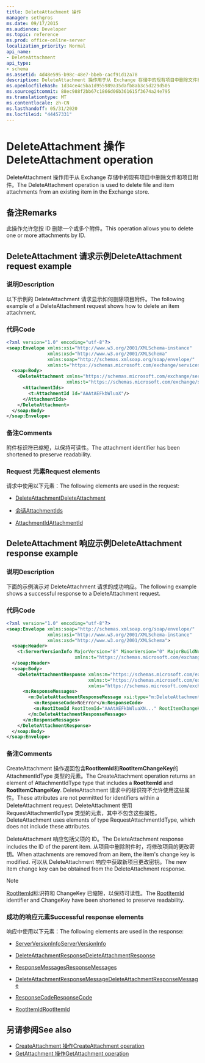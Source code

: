 ```yaml
---
title: DeleteAttachment 操作
manager: sethgros
ms.date: 09/17/2015
ms.audience: Developer
ms.topic: reference
ms.prod: office-online-server
localization_priority: Normal
api_name:
- DeleteAttachment
api_type:
- schema
ms.assetid: 4d48e595-b98c-48e7-bbeb-cacf91d12a78
description: DeleteAttachment 操作用于从 Exchange 存储中的现有项目中删除文件和项目附件。
ms.openlocfilehash: 1d34ce4c5ba1d955989a35dafb8ab3c5d229d505
ms.sourcegitcommit: 88ec988f2bb67c1866d06b361615f3674a24e795
ms.translationtype: MT
ms.contentlocale: zh-CN
ms.lasthandoff: 05/31/2020
ms.locfileid: "44457331"
---
```

# <a name="deleteattachment-operation"></a><span data-ttu-id="96e3d-103">DeleteAttachment 操作</span><span class="sxs-lookup"><span data-stu-id="96e3d-103">DeleteAttachment operation</span></span>

<span data-ttu-id="96e3d-104">DeleteAttachment 操作用于从 Exchange 存储中的现有项目中删除文件和项目附件。</span><span class="sxs-lookup"><span data-stu-id="96e3d-104">The DeleteAttachment operation is used to delete file and item attachments from an existing item in the Exchange store.</span></span>
  
## <a name="remarks"></a><span data-ttu-id="96e3d-105">备注</span><span class="sxs-lookup"><span data-stu-id="96e3d-105">Remarks</span></span>

<span data-ttu-id="96e3d-106">此操作允许您按 ID 删除一个或多个附件。</span><span class="sxs-lookup"><span data-stu-id="96e3d-106">This operation allows you to delete one or more attachments by ID.</span></span>
  
## <a name="deleteattachment-request-example"></a><span data-ttu-id="96e3d-107">DeleteAttachment 请求示例</span><span class="sxs-lookup"><span data-stu-id="96e3d-107">DeleteAttachment request example</span></span>

### <a name="description"></a><span data-ttu-id="96e3d-108">说明</span><span class="sxs-lookup"><span data-stu-id="96e3d-108">Description</span></span>

<span data-ttu-id="96e3d-109">以下示例的 DeleteAttachment 请求显示如何删除项目附件。</span><span class="sxs-lookup"><span data-stu-id="96e3d-109">The following example of a DeleteAttachment request shows how to delete an item attachment.</span></span>
  
### <a name="code"></a><span data-ttu-id="96e3d-110">代码</span><span class="sxs-lookup"><span data-stu-id="96e3d-110">Code</span></span>

```XML
<?xml version="1.0" encoding="utf-8"?>
<soap:Envelope xmlns:xsi="http://www.w3.org/2001/XMLSchema-instance"
               xmlns:xsd="http://www.w3.org/2001/XMLSchema"
               xmlns:soap="http://schemas.xmlsoap.org/soap/envelope/"
               xmlns:t="https://schemas.microsoft.com/exchange/services/2006/types">
  <soap:Body>
    <DeleteAttachment xmlns="https://schemas.microsoft.com/exchange/services/2006/messages"
                      xmlns:t="https://schemas.microsoft.com/exchange/services/2006/types">
      <AttachmentIds>
        <t:AttachmentId Id="AAAtAEFkbWluaX"/>
      </AttachmentIds>
    </DeleteAttachment>
  </soap:Body>
</soap:Envelope>
```

### <a name="comments"></a><span data-ttu-id="96e3d-111">备注</span><span class="sxs-lookup"><span data-stu-id="96e3d-111">Comments</span></span>

<span data-ttu-id="96e3d-112">附件标识符已缩短，以保持可读性。</span><span class="sxs-lookup"><span data-stu-id="96e3d-112">The attachment identifier has been shortened to preserve readability.</span></span>
  
### <a name="request-elements"></a><span data-ttu-id="96e3d-113">Request 元素</span><span class="sxs-lookup"><span data-stu-id="96e3d-113">Request elements</span></span>

<span data-ttu-id="96e3d-114">请求中使用以下元素：</span><span class="sxs-lookup"><span data-stu-id="96e3d-114">The following elements are used in the request:</span></span>
  
- [<span data-ttu-id="96e3d-115">DeleteAttachment</span><span class="sxs-lookup"><span data-stu-id="96e3d-115">DeleteAttachment</span></span>](deleteattachment.md)
    
- [<span data-ttu-id="96e3d-116">会话</span><span class="sxs-lookup"><span data-stu-id="96e3d-116">AttachmentIds</span></span>](attachmentids.md)
    
- [<span data-ttu-id="96e3d-117">AttachmentId</span><span class="sxs-lookup"><span data-stu-id="96e3d-117">AttachmentId</span></span>](attachmentid.md)
    
## <a name="deleteattachment-response-example"></a><span data-ttu-id="96e3d-118">DeleteAttachment 响应示例</span><span class="sxs-lookup"><span data-stu-id="96e3d-118">DeleteAttachment response example</span></span>

### <a name="description"></a><span data-ttu-id="96e3d-119">说明</span><span class="sxs-lookup"><span data-stu-id="96e3d-119">Description</span></span>

<span data-ttu-id="96e3d-120">下面的示例演示对 DeleteAttachment 请求的成功响应。</span><span class="sxs-lookup"><span data-stu-id="96e3d-120">The following example shows a successful response to a DeleteAttachment request.</span></span>
  
### <a name="code"></a><span data-ttu-id="96e3d-121">代码</span><span class="sxs-lookup"><span data-stu-id="96e3d-121">Code</span></span>

```XML
<?xml version="1.0" encoding="utf-8"?>
<soap:Envelope xmlns:soap="http://schemas.xmlsoap.org/soap/envelope/" 
               xmlns:xsi="http://www.w3.org/2001/XMLSchema-instance" 
               xmlns:xsd="http://www.w3.org/2001/XMLSchema">
  <soap:Header>
    <t:ServerVersionInfo MajorVersion="8" MinorVersion="0" MajorBuildNumber="662" MinorBuildNumber="0" 
                         xmlns:t="https://schemas.microsoft.com/exchange/services/2006/types"/>
  </soap:Header>
  <soap:Body>
    <DeleteAttachmentResponse xmlns:m="https://schemas.microsoft.com/exchange/services/2006/messages" 
                              xmlns:t="https://schemas.microsoft.com/exchange/services/2006/types" 
                              xmlns="https://schemas.microsoft.com/exchange/services/2006/messages">
      <m:ResponseMessages>
        <m:DeleteAttachmentResponseMessage xsi:type="m:DeleteAttachmentResponseMessageType" ResponseClass="Success">
          <m:ResponseCode>NoError</m:ResponseCode>
          <m:RootItemId RootItemId="AAAtAEFkbWluaXN..." RootItemChangeKey="CQAAABYAA..."/>
        </m:DeleteAttachmentResponseMessage>
      </m:ResponseMessages>
    </DeleteAttachmentResponse>
  </soap:Body>
</soap:Envelope>
```

### <a name="comments"></a><span data-ttu-id="96e3d-122">备注</span><span class="sxs-lookup"><span data-stu-id="96e3d-122">Comments</span></span>

<span data-ttu-id="96e3d-123">CreateAttachment 操作返回包含**RootItemId**和**RootItemChangeKey**的 AttachmentIdType 类型的元素。</span><span class="sxs-lookup"><span data-stu-id="96e3d-123">The CreateAttachment operation returns an element of AttachmentIdType type that includes a **RootItemId** and **RootItemChangeKey**.</span></span> <span data-ttu-id="96e3d-124">DeleteAttachment 请求中的标识符不允许使用这些属性。</span><span class="sxs-lookup"><span data-stu-id="96e3d-124">These attributes are not permitted for identifiers within a DeleteAttachment request.</span></span> <span data-ttu-id="96e3d-125">DeleteAttachment 使用 RequestAttachmentIdType 类型的元素，其中不包含这些属性。</span><span class="sxs-lookup"><span data-stu-id="96e3d-125">DeleteAttachment uses elements of type RequestAttachmentIdType, which does not include these attributes.</span></span>
  
<span data-ttu-id="96e3d-126">DeleteAttachment 响应包括父项的 ID。</span><span class="sxs-lookup"><span data-stu-id="96e3d-126">The DeleteAttachment response includes the ID of the parent item.</span></span> <span data-ttu-id="96e3d-127">从项目中删除附件时，将修改项目的更改密钥。</span><span class="sxs-lookup"><span data-stu-id="96e3d-127">When attachments are removed from an item, the item's change key is modified.</span></span> <span data-ttu-id="96e3d-128">可以从 DeleteAttachment 响应中获取新项目更改密钥。</span><span class="sxs-lookup"><span data-stu-id="96e3d-128">The new item change key can be obtained from the DeleteAttachment response.</span></span>
  
> [!NOTE]
> <span data-ttu-id="96e3d-129">[RootItemId](rootitemid.md)标识符和 ChangeKey 已缩短，以保持可读性。</span><span class="sxs-lookup"><span data-stu-id="96e3d-129">The [RootItemId](rootitemid.md) identifier and ChangeKey have been shortened to preserve readability.</span></span> 
  
### <a name="successful-response-elements"></a><span data-ttu-id="96e3d-130">成功的响应元素</span><span class="sxs-lookup"><span data-stu-id="96e3d-130">Successful response elements</span></span>

<span data-ttu-id="96e3d-131">响应中使用以下元素：</span><span class="sxs-lookup"><span data-stu-id="96e3d-131">The following elements are used in the response:</span></span>
  
- [<span data-ttu-id="96e3d-132">ServerVersionInfo</span><span class="sxs-lookup"><span data-stu-id="96e3d-132">ServerVersionInfo</span></span>](serverversioninfo.md)
    
- [<span data-ttu-id="96e3d-133">DeleteAttachmentResponse</span><span class="sxs-lookup"><span data-stu-id="96e3d-133">DeleteAttachmentResponse</span></span>](deleteattachmentresponse.md)
    
- [<span data-ttu-id="96e3d-134">ResponseMessages</span><span class="sxs-lookup"><span data-stu-id="96e3d-134">ResponseMessages</span></span>](responsemessages.md)
    
- [<span data-ttu-id="96e3d-135">DeleteAttachmentResponseMessage</span><span class="sxs-lookup"><span data-stu-id="96e3d-135">DeleteAttachmentResponseMessage</span></span>](deleteattachmentresponsemessage.md)
    
- [<span data-ttu-id="96e3d-136">ResponseCode</span><span class="sxs-lookup"><span data-stu-id="96e3d-136">ResponseCode</span></span>](responsecode.md)
    
- [<span data-ttu-id="96e3d-137">RootItemId</span><span class="sxs-lookup"><span data-stu-id="96e3d-137">RootItemId</span></span>](rootitemid.md)
    
## <a name="see-also"></a><span data-ttu-id="96e3d-138">另请参阅</span><span class="sxs-lookup"><span data-stu-id="96e3d-138">See also</span></span>

- [<span data-ttu-id="96e3d-139">CreateAttachment 操作</span><span class="sxs-lookup"><span data-stu-id="96e3d-139">CreateAttachment operation</span></span>](createattachment-operation.md) 
- [<span data-ttu-id="96e3d-140">GetAttachment 操作</span><span class="sxs-lookup"><span data-stu-id="96e3d-140">GetAttachment operation</span></span>](getattachment-operation.md)


